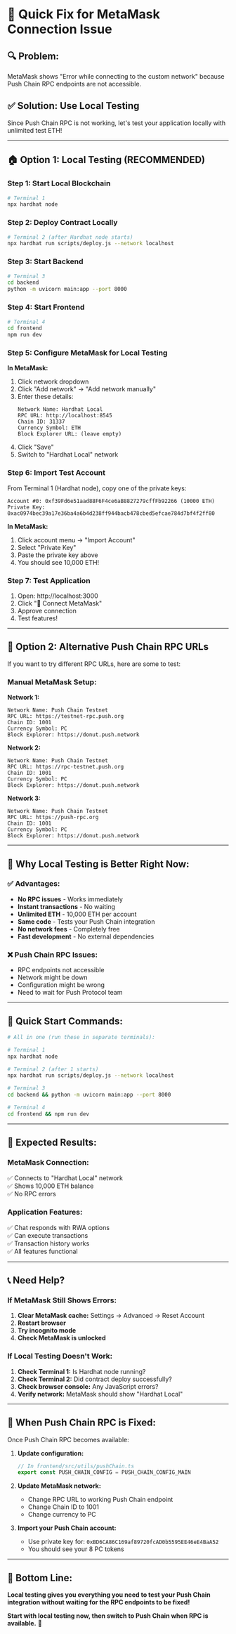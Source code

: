 # 🚀 Quick Fix for MetaMask Connection Issue

## 🔍 **Problem:**

MetaMask shows "Error while connecting to the custom network" because Push Chain RPC endpoints are not accessible.

## ✅ **Solution: Use Local Testing**

Since Push Chain RPC is not working, let's test your application locally with unlimited test ETH!

---

## 🏠 **Option 1: Local Testing (RECOMMENDED)**

### **Step 1: Start Local Blockchain**

```bash
# Terminal 1
npx hardhat node
```

### **Step 2: Deploy Contract Locally**

```bash
# Terminal 2 (after Hardhat node starts)
npx hardhat run scripts/deploy.js --network localhost
```

### **Step 3: Start Backend**

```bash
# Terminal 3
cd backend
python -m uvicorn main:app --port 8000
```

### **Step 4: Start Frontend**

```bash
# Terminal 4
cd frontend
npm run dev
```

### **Step 5: Configure MetaMask for Local Testing**

**In MetaMask:**

1. Click network dropdown
2. Click "Add network" → "Add network manually"
3. Enter these details:
   ```
   Network Name: Hardhat Local
   RPC URL: http://localhost:8545
   Chain ID: 31337
   Currency Symbol: ETH
   Block Explorer URL: (leave empty)
   ```
4. Click "Save"
5. Switch to "Hardhat Local" network

### **Step 6: Import Test Account**

From Terminal 1 (Hardhat node), copy one of the private keys:

```
Account #0: 0xf39Fd6e51aad88F6F4ce6aB8827279cffFb92266 (10000 ETH)
Private Key: 0xac0974bec39a17e36ba4a6b4d238ff944bacb478cbed5efcae784d7bf4f2ff80
```

**In MetaMask:**

1. Click account menu → "Import Account"
2. Select "Private Key"
3. Paste the private key above
4. You should see 10,000 ETH!

### **Step 7: Test Application**

1. Open: http://localhost:3000
2. Click "🦊 Connect MetaMask"
3. Approve connection
4. Test features!

---

## 🔧 **Option 2: Alternative Push Chain RPC URLs**

If you want to try different RPC URLs, here are some to test:

### **Manual MetaMask Setup:**

**Network 1:**

```
Network Name: Push Chain Testnet
RPC URL: https://testnet-rpc.push.org
Chain ID: 1001
Currency Symbol: PC
Block Explorer: https://donut.push.network
```

**Network 2:**

```
Network Name: Push Chain Testnet
RPC URL: https://rpc-testnet.push.org
Chain ID: 1001
Currency Symbol: PC
Block Explorer: https://donut.push.network
```

**Network 3:**

```
Network Name: Push Chain Testnet
RPC URL: https://push-rpc.org
Chain ID: 1001
Currency Symbol: PC
Block Explorer: https://donut.push.network
```

---

## 🎯 **Why Local Testing is Better Right Now:**

### **✅ Advantages:**

- **No RPC issues** - Works immediately
- **Instant transactions** - No waiting
- **Unlimited ETH** - 10,000 ETH per account
- **Same code** - Tests your Push Chain integration
- **No network fees** - Completely free
- **Fast development** - No external dependencies

### **❌ Push Chain RPC Issues:**

- RPC endpoints not accessible
- Network might be down
- Configuration might be wrong
- Need to wait for Push Protocol team

---

## 🚀 **Quick Start Commands:**

```bash
# All in one (run these in separate terminals):

# Terminal 1
npx hardhat node

# Terminal 2 (after 1 starts)
npx hardhat run scripts/deploy.js --network localhost

# Terminal 3
cd backend && python -m uvicorn main:app --port 8000

# Terminal 4
cd frontend && npm run dev
```

---

## 🎉 **Expected Results:**

### **MetaMask Connection:**

✅ Connects to "Hardhat Local" network  
✅ Shows 10,000 ETH balance  
✅ No RPC errors

### **Application Features:**

✅ Chat responds with RWA options  
✅ Can execute transactions  
✅ Transaction history works  
✅ All features functional

---

## 📞 **Need Help?**

### **If MetaMask Still Shows Errors:**

1. **Clear MetaMask cache:** Settings → Advanced → Reset Account
2. **Restart browser**
3. **Try incognito mode**
4. **Check MetaMask is unlocked**

### **If Local Testing Doesn't Work:**

1. **Check Terminal 1:** Is Hardhat node running?
2. **Check Terminal 2:** Did contract deploy successfully?
3. **Check browser console:** Any JavaScript errors?
4. **Verify network:** MetaMask should show "Hardhat Local"

---

## 🔄 **When Push Chain RPC is Fixed:**

Once Push Chain RPC becomes available:

1. **Update configuration:**

   ```javascript
   // In frontend/src/utils/pushChain.ts
   export const PUSH_CHAIN_CONFIG = PUSH_CHAIN_CONFIG_MAIN
   ```

2. **Update MetaMask network:**

   - Change RPC URL to working Push Chain endpoint
   - Change Chain ID to 1001
   - Change currency to PC

3. **Import your Push Chain account:**
   - Use private key for: `0xBD6CA86C169af89720fcAD0b5595EE46eE4BaA52`
   - You should see your 8 PC tokens

---

## 🎯 **Bottom Line:**

**Local testing gives you everything you need to test your Push Chain integration without waiting for the RPC endpoints to be fixed!**

**Start with local testing now, then switch to Push Chain when RPC is available.** 🚀


